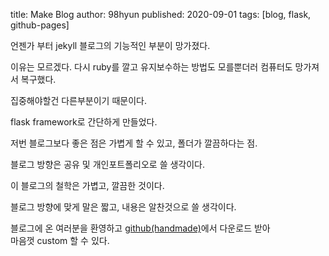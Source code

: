 title: Make Blog 
author: 98hyun
published: 2020-09-01
tags: [blog, flask, github-pages]

언젠가 부터 jekyll 블로그의 기능적인 부분이 망가졌다.  

이유는 모르겠다. 다시 ruby를 깔고 유지보수하는 방법도 모를뿐더러 컴퓨터도 망가져서 복구했다.  

집중해야할건 다른부분이기 때문이다.  

flask framework로 간단하게 만들었다.  

저번 블로그보다 좋은 점은 가볍게 할 수 있고, 폴더가 깔끔하다는 점.  

블로그 방향은 공유 및 개인포트폴리오로 쓸 생각이다.  

이 블로그의 철학은 가볍고, 깔끔한 것이다.  

블로그 방향에 맞게 말은 짧고, 내용은 알찬것으로 쓸 생각이다.  

블로그에 온 여러분을 환영하고 [github(handmade)](https://github.com/98hyun/handmade)에서 다운로드 받아  
마음껏 custom 할 수 있다. 